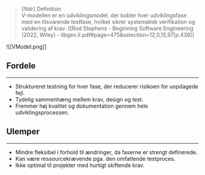 
>[!tldr] Definition  
V-modellen er en udviklingsmodel, der kobler hver udviklingsfase med en tilsvarende testfase, hvilket sikrer systematisk verifikation og validering af krav.
[[Rod Stephens - Beginning Software Engineering (2022, Wiley) - libgen.li.pdf#page=475&selection=12,0,15,97|p.439]]

![[VModel.png]]
## Fordele
---
- Struktureret testning for hver fase, der reducerer risikoen for uopdagede fejl.
- Tydelig sammenhæng mellem krav, design og test.
- Fremmer høj kvalitet og dokumentation gennem hele udviklingsprocessen.

## Ulemper
---
- Mindre fleksibel i forhold til ændringer, da faserne er strengt definerede.
- Kan være ressourcekrævende pga. den omfattende testproces.
- Ikke optimal til projekter med hurtigt skiftende krav.
